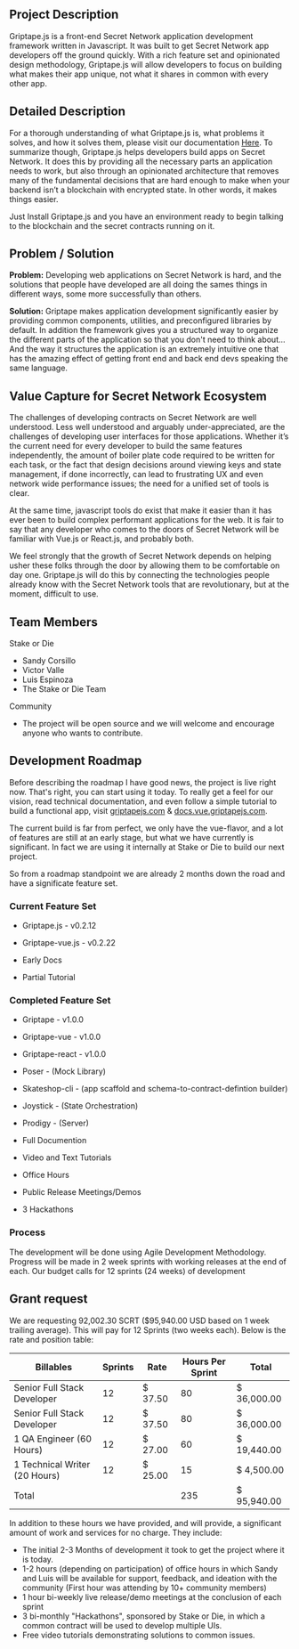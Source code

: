 ## Project Description
Griptape.js is a front-end Secret Network application development framework written in Javascript. It was built to get Secret Network app developers off the ground quickly. With a rich feature set and opinionated design methodology, Griptape.js will allow developers to focus on building what makes their app unique, not what it shares in common with every other app.

## Detailed Description
For a thorough understanding of what Griptape.js is, what problems it solves, and how it solves them, please visit our documentation [Here](https://docs.vue.griptapejs.com). To summarize though, Griptape.js helps developers build apps on Secret Network. It does this by providing all the necessary parts an application needs to work, but also through an opinionated architecture that removes many of the fundamental decisions that are hard enough to make when your backend isn’t a blockchain with encrypted state. In other words, it makes things easier.

Just Install Griptape.js and you have an environment ready to begin talking to the blockchain and the secret contracts running on it.

## Problem / Solution
**Problem:** Developing web applications on Secret Network is hard, and the solutions that people have developed are all doing the sames things in different ways, some more successfully than others.

**Solution:** Griptape makes application development significantly easier by providing common components, utilities, and preconfigured libraries by default. In addition the framework gives you a structured way to organize the different parts of the application so that you don't need to think about... And the way it structures the application is an extremely intuitive one that has the amazing effect of getting front end and back end devs speaking the same language.

## Value Capture for Secret Network Ecosystem
The challenges of developing contracts on Secret Network are well understood. Less well understood and arguably under-appreciated, are the challenges of developing user interfaces for those applications. Whether it’s the current need for every developer to build the same features independently, the amount of boiler plate code required to be written for each task, or the fact that design decisions around viewing keys and state management, if done incorrectly, can lead to frustrating UX and even network wide performance issues; the need for a unified set of tools is clear.

At the same time, javascript tools do exist that make it easier than it has ever been to build complex performant applications for the web. It is fair to say that any developer who comes to the doors of Secret Network will be familiar with Vue.js or React.js, and probably both.

We feel strongly that the growth of Secret Network depends on helping usher these folks through the door by allowing them to be comfortable on day one. Griptape.js will do this by connecting the technologies people already know with the Secret Network tools that are revolutionary, but at the moment, difficult to use.

## Team Members

Stake or Die
  - Sandy Corsillo
  - Victor Valle
  - Luis Espinoza
  - The Stake or Die Team

Community
  - The project will be open source and we will welcome and encourage anyone who wants to contribute.

## Development Roadmap

Before describing the roadmap I have good news, the project is live right now.
That's right, you can start using it today. To really get a feel for our vision, read technical documentation, and even follow a simple tutorial to build a functional app, visit [griptapejs.com](https://griptapejs.com) & [docs.vue.griptapejs.com](https://docs.vue.griptapejs.com).

The current build is far from perfect, we only have the vue-flavor, and a lot of features are still at an early stage, but what we have currently is significant. In fact we are using it internally at Stake or Die to build our next project.

So from a roadmap standpoint we are already 2 months down the road and have a significate feature set.

### Current Feature Set
- Griptape.js - v0.2.12
- Griptape-vue.js - v0.2.22

- Early Docs
- Partial Tutorial
### Completed Feature Set
- Griptape - v1.0.0
- Griptape-vue - v1.0.0
- Griptape-react - v1.0.0
- Poser - (Mock Library)
- Skateshop-cli - (app scaffold and schema-to-contract-defintion builder)
- Joystick - (State Orchestration)
- Prodigy - (Server)

- Full Documention
- Video and Text Tutorials
- Office Hours
- Public Release Meetings/Demos
- 3 Hackathons
### Process
The development will be done using Agile Development Methodology. Progress will be made in 2 week sprints with working releases at the end of each. Our budget calls for 12 sprints (24 weeks) of development

## Grant request
We are requesting 92,002.30 SCRT ($95,940.00 USD based on 1 week trailing average). This will pay for 12 Sprints (two weeks each). Below is the rate and position table:

| Billables                     | Sprints | Rate                    | Hours Per Sprint | Total            |
|-------------------------------|---------|-------------------------|------------------|------------------|
| Senior Full Stack Developer   | 12      |  $               37.50  | 80               |  $   36,000.00   |
| Senior Full Stack Developer   | 12      |  $               37.50  | 80               |  $   36,000.00   |
| 1 QA Engineer (60 Hours)      | 12      |  $               27.00  | 60               |  $   19,440.00   |
| 1 Technical Writer (20 Hours) | 12      |  $               25.00  | 15               |  $    4,500.00   |
| Total                         |         |                         | 235              |  $   95,940.00   |

In addition to these hours we have provided, and will provide, a significant amount of work and services for no charge. They include:

- The initial 2-3 Months of development it took to get the project where it is today.
- 1-2 hours (depending on participation) of office hours in which Sandy and Luis will be available for support, feedback, and ideation with the community (First hour was attending by 10+ community members)
- 1 hour bi-weekly live release/demo meetings at the conclusion of each sprint
- 3 bi-monthly "Hackathons", sponsored by Stake or Die, in which a common contract will be used to develop multiple UIs.
- Free video tutorials demonstrating solutions to common issues.